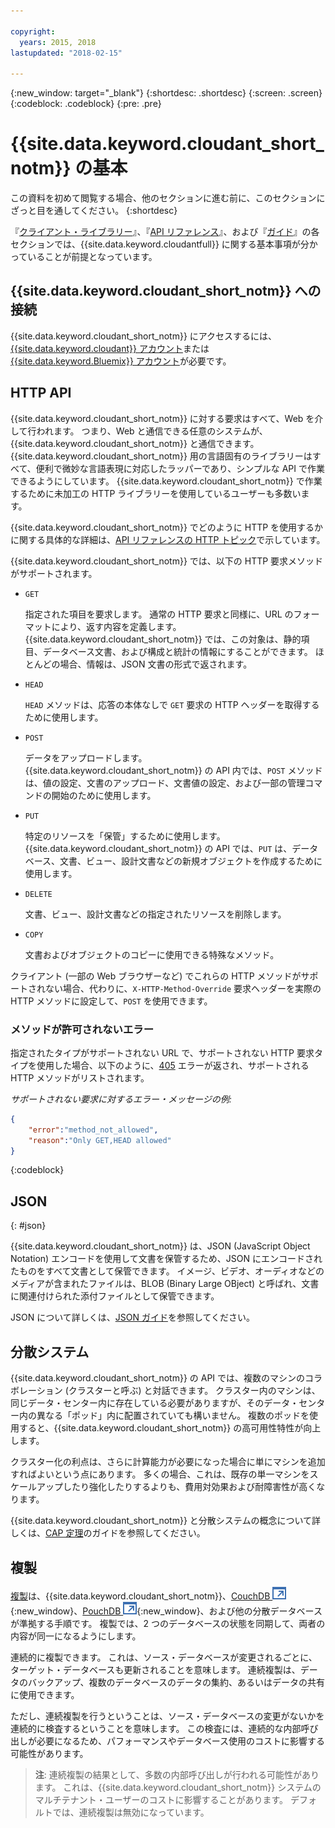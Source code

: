 ```yaml
---

copyright:
  years: 2015, 2018
lastupdated: "2018-02-15"

---
```


{:new_window: target="_blank"}
{:shortdesc: .shortdesc}
{:screen: .screen}
{:codeblock: .codeblock}
{:pre: .pre}

# {{site.data.keyword.cloudant_short_notm}} の基本

この資料を初めて閲覧する場合、他のセクションに進む前に、このセクションにざっと目を通してください。
{:shortdesc}

『[クライアント・ライブラリー](../libraries/index.html#-client-libraries)』、『[API リファレンス](../api/index.html#-api-reference)』、および『[ガイド](../guides/acurl.html#authorized-curl-acurl-)』の各セクションでは、{{site.data.keyword.cloudantfull}} に関する基本事項が分かっていることが前提となっています。

## {{site.data.keyword.cloudant_short_notm}} への接続

{{site.data.keyword.cloudant_short_notm}} にアクセスするには、[{{site.data.keyword.cloudant}} アカウント](../api/account.html)または [{{site.data.keyword.Bluemix}} アカウント](../offerings/bluemix.html)が必要です。

## HTTP API

{{site.data.keyword.cloudant_short_notm}} に対する要求はすべて、Web を介して行われます。
つまり、Web と通信できる任意のシステムが、{{site.data.keyword.cloudant_short_notm}} と通信できます。
{{site.data.keyword.cloudant_short_notm}} 用の言語固有のライブラリーはすべて、便利で微妙な言語表現に対応したラッパーであり、シンプルな API で作業できるようにしています。
{{site.data.keyword.cloudant_short_notm}} で作業するために未加工の HTTP ライブラリーを使用しているユーザーも多数います。

{{site.data.keyword.cloudant_short_notm}} でどのように HTTP を使用するかに関する具体的な詳細は、[API リファレンスの HTTP トピック](../api/http.html)で示しています。

{{site.data.keyword.cloudant_short_notm}} では、以下の HTTP 要求メソッドがサポートされます。

-   `GET`

    指定された項目を要求します。
    通常の HTTP 要求と同様に、URL のフォーマットにより、返す内容を定義します。
    {{site.data.keyword.cloudant_short_notm}} では、この対象は、静的項目、データベース文書、および構成と統計の情報にすることができます。
    ほとんどの場合、情報は、JSON 文書の形式で返されます。

-   `HEAD`

    `HEAD` メソッドは、応答の本体なしで `GET` 要求の HTTP ヘッダーを取得するために使用します。

-   `POST`

    データをアップロードします。
    {{site.data.keyword.cloudant_short_notm}} の API 内では、`POST` メソッドは、値の設定、文書のアップロード、文書値の設定、および一部の管理コマンドの開始のために使用します。

-   `PUT`

    特定のリソースを「保管」するために使用します。
    {{site.data.keyword.cloudant_short_notm}} の API では、`PUT` は、データベース、文書、ビュー、設計文書などの新規オブジェクトを作成するために使用します。

-   `DELETE`

    文書、ビュー、設計文書などの指定されたリソースを削除します。

-   `COPY`

    文書およびオブジェクトのコピーに使用できる特殊なメソッド。

クライアント (一部の Web ブラウザーなど) でこれらの HTTP メソッドがサポートされない場合、代わりに、`X-HTTP-Method-Override` 要求ヘッダーを実際の HTTP メソッドに設定して、`POST` を使用できます。

### メソッドが許可されないエラー

指定されたタイプがサポートされない URL で、サポートされない HTTP 要求タイプを使用した場合、以下のように、[405](../api/http.html#405) エラーが返され、サポートされる HTTP メソッドがリストされます。

_サポートされない要求に対するエラー・メッセージの例:_

```json
{
    "error":"method_not_allowed",
    "reason":"Only GET,HEAD allowed"
}
```
{:codeblock}

## JSON
{: #json}

{{site.data.keyword.cloudant_short_notm}} は、JSON (JavaScript Object Notation) エンコードを使用して文書を保管するため、JSON にエンコードされたものをすべて文書として保管できます。
イメージ、ビデオ、オーディオなどのメディアが含まれたファイルは、BLOB (Binary Large OBject) と呼ばれ、文書に関連付けられた添付ファイルとして保管できます。

JSON について詳しくは、[JSON ガイド](../guides/json.html)を参照してください。

<div id="distributed"></div>

## 分散システム

{{site.data.keyword.cloudant_short_notm}} の API では、複数のマシンのコラボレーション (クラスターと呼ぶ) と対話できます。
クラスター内のマシンは、同じデータ・センター内に存在している必要がありますが、そのデータ・センター内の異なる「ポッド」内に配置されていても構いません。
複数のポッドを使用すると、{{site.data.keyword.cloudant_short_notm}} の高可用性特性が向上します。

クラスター化の利点は、さらに計算能力が必要になった場合に単にマシンを追加すればよいという点にあります。
多くの場合、これは、既存の単一マシンをスケールアップしたり強化したりするよりも、費用対効果および耐障害性が高くなります。

{{site.data.keyword.cloudant_short_notm}} と分散システムの概念について詳しくは、[CAP 定理](../guides/cap_theorem.html)のガイドを参照してください。

## 複製

[複製](../api/replication.html)は、{{site.data.keyword.cloudant_short_notm}}、[CouchDB ![外部リンク・アイコン](../images/launch-glyph.svg "外部リンク・アイコン")](http://couchdb.apache.org/){:new_window}、[PouchDB ![外部リンク・アイコン](../images/launch-glyph.svg "外部リンク・アイコン")](http://pouchdb.com/){:new_window}、および他の分散データベースが準拠する手順です。
複製では、2 つのデータベースの状態を同期して、両者の内容が同一になるようにします。

連続的に複製できます。
これは、ソース・データベースが変更されるごとに、ターゲット・データベースも更新されることを意味します。
連続複製は、データのバックアップ、複数のデータベースのデータの集約、あるいはデータの共有に使用できます。

ただし、連続複製を行うということは、ソース・データベースの変更がないかを連続的に検査するということを意味します。
この検査には、連続的な内部呼び出しが必要になるため、パフォーマンスやデータベース使用のコストに影響する可能性があります。

>   **注**: 連続複製の結果として、多数の内部呼び出しが行われる可能性があります。
    これは、{{site.data.keyword.cloudant_short_notm}} システムのマルチテナント・ユーザーのコストに影響することがあります。
    デフォルトでは、連続複製は無効になっています。
